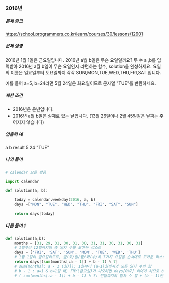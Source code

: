 ### 2016년


##### 문제 링크

https://school.programmers.co.kr/learn/courses/30/lessons/12901



##### 문제 설명

2016년 1월 1일은 금요일입니다. 2016년 a월 b일은 무슨 요일일까요? 두 수 a ,b를 입력받아 2016년 a월 b일이 무슨 요일인지 리턴하는 함수, solution을 완성하세요. 요일의 이름은 일요일부터 토요일까지 각각 SUN,MON,TUE,WED,THU,FRI,SAT 입니다. 

예를 들어 a=5, b=24라면 5월 24일은 화요일이므로 문자열 "TUE"를 반환하세요.


##### 제한 조건

- 2016년은 윤년입니다.
- 2016년 a월 b일은 실제로 있는 날입니다. (13월 26일이나 2월 45일같은 날짜는 주어지지 않습니다)


##### 입출력 예
a	b	result
5	24	"TUE"



##### 나의 풀이

```py
# calendar 모듈 활용

import calendar

def solution(a, b):
    
    today = calendar.weekday(2016, a, b)
    days =["MON", "TUE", "WED", "THU", "FRI", "SAT", "SUN"]
    
    return days[today]
```



##### 다른 풀이 1

```py
def solution(a,b):
    months = [31, 29, 31, 30, 31, 30, 31, 31, 30, 31, 30, 31]
    # 1월부터 12월까지의 총 일자 수를 모아둔 리스트
    days = ['FRI', 'SAT', 'SUN', 'MON', 'TUE', 'WED', 'THU']
    # 1월 1일이 금요일이므로, 금/토/일/월/화/수/목 7가지 요일을 순서대로 모아둔 리스트
    return days[(sum(months[:a - 1]) + b - 1) % 7]
    # sum(months[: a - 1 (월)]): 1월부터 (a-1)월까지의 모든 일자 수의 합
    # b - 1 : a=1 & b=1일 때, FRY(금요일)가 나오려면 days[0%7] 이어야 하므로 b에서 -1을 빼주어야 함
    # ( sum(months[:a - 1]) + b - 1) % 7: 전월까지의 일자 수 합 + (b - 1)만큼의 수를 7로 나누었을 때의 나머지가 곧 해당 날짜의 요일
```
